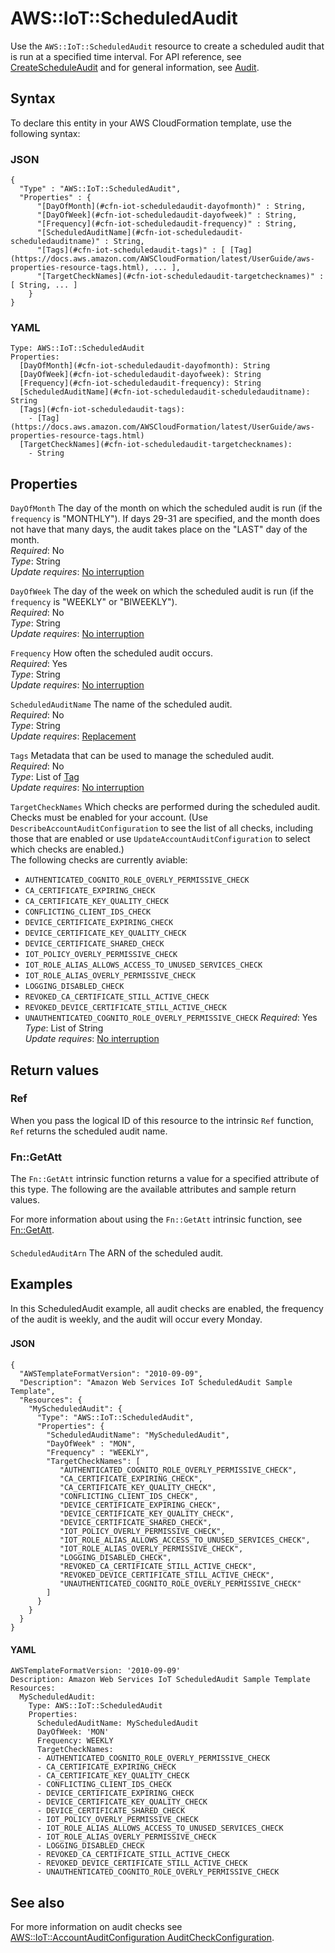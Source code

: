 # AWS::IoT::ScheduledAudit<a name="aws-resource-iot-scheduledaudit"></a>

Use the `AWS::IoT::ScheduledAudit` resource to create a scheduled audit that is run at a specified time interval\. For API reference, see [CreateScheduleAudit](https://docs.aws.amazon.com/iot/latest/apireference/API_CreateScheduledAudit.html) and for general information, see [Audit](https://docs.aws.amazon.com/iot/latest/developerguide/device-defender-audit.html)\.

## Syntax<a name="aws-resource-iot-scheduledaudit-syntax"></a>

To declare this entity in your AWS CloudFormation template, use the following syntax:

### JSON<a name="aws-resource-iot-scheduledaudit-syntax.json"></a>

```
{
  "Type" : "AWS::IoT::ScheduledAudit",
  "Properties" : {
      "[DayOfMonth](#cfn-iot-scheduledaudit-dayofmonth)" : String,
      "[DayOfWeek](#cfn-iot-scheduledaudit-dayofweek)" : String,
      "[Frequency](#cfn-iot-scheduledaudit-frequency)" : String,
      "[ScheduledAuditName](#cfn-iot-scheduledaudit-scheduledauditname)" : String,
      "[Tags](#cfn-iot-scheduledaudit-tags)" : [ [Tag](https://docs.aws.amazon.com/AWSCloudFormation/latest/UserGuide/aws-properties-resource-tags.html), ... ],
      "[TargetCheckNames](#cfn-iot-scheduledaudit-targetchecknames)" : [ String, ... ]
    }
}
```

### YAML<a name="aws-resource-iot-scheduledaudit-syntax.yaml"></a>

```
Type: AWS::IoT::ScheduledAudit
Properties:
  [DayOfMonth](#cfn-iot-scheduledaudit-dayofmonth): String
  [DayOfWeek](#cfn-iot-scheduledaudit-dayofweek): String
  [Frequency](#cfn-iot-scheduledaudit-frequency): String
  [ScheduledAuditName](#cfn-iot-scheduledaudit-scheduledauditname): String
  [Tags](#cfn-iot-scheduledaudit-tags):
    - [Tag](https://docs.aws.amazon.com/AWSCloudFormation/latest/UserGuide/aws-properties-resource-tags.html)
  [TargetCheckNames](#cfn-iot-scheduledaudit-targetchecknames):
    - String
```

## Properties<a name="aws-resource-iot-scheduledaudit-properties"></a>

`DayOfMonth` <a name="cfn-iot-scheduledaudit-dayofmonth"></a>
The day of the month on which the scheduled audit is run \(if the `frequency` is "MONTHLY"\)\. If days 29\-31 are specified, and the month does not have that many days, the audit takes place on the "LAST" day of the month\.  
_Required_: No  
_Type_: String  
_Update requires_: [No interruption](https://docs.aws.amazon.com/AWSCloudFormation/latest/UserGuide/using-cfn-updating-stacks-update-behaviors.html#update-no-interrupt)

`DayOfWeek` <a name="cfn-iot-scheduledaudit-dayofweek"></a>
The day of the week on which the scheduled audit is run \(if the `frequency` is "WEEKLY" or "BIWEEKLY"\)\.  
_Required_: No  
_Type_: String  
_Update requires_: [No interruption](https://docs.aws.amazon.com/AWSCloudFormation/latest/UserGuide/using-cfn-updating-stacks-update-behaviors.html#update-no-interrupt)

`Frequency` <a name="cfn-iot-scheduledaudit-frequency"></a>
How often the scheduled audit occurs\.  
_Required_: Yes  
_Type_: String  
_Update requires_: [No interruption](https://docs.aws.amazon.com/AWSCloudFormation/latest/UserGuide/using-cfn-updating-stacks-update-behaviors.html#update-no-interrupt)

`ScheduledAuditName` <a name="cfn-iot-scheduledaudit-scheduledauditname"></a>
The name of the scheduled audit\.  
_Required_: No  
_Type_: String  
_Update requires_: [Replacement](https://docs.aws.amazon.com/AWSCloudFormation/latest/UserGuide/using-cfn-updating-stacks-update-behaviors.html#update-replacement)

`Tags` <a name="cfn-iot-scheduledaudit-tags"></a>
Metadata that can be used to manage the scheduled audit\.  
_Required_: No  
_Type_: List of [Tag](https://docs.aws.amazon.com/AWSCloudFormation/latest/UserGuide/aws-properties-resource-tags.html)  
_Update requires_: [No interruption](https://docs.aws.amazon.com/AWSCloudFormation/latest/UserGuide/using-cfn-updating-stacks-update-behaviors.html#update-no-interrupt)

`TargetCheckNames` <a name="cfn-iot-scheduledaudit-targetchecknames"></a>
Which checks are performed during the scheduled audit\. Checks must be enabled for your account\. \(Use `DescribeAccountAuditConfiguration` to see the list of all checks, including those that are enabled or use `UpdateAccountAuditConfiguration` to select which checks are enabled\.\)  
 The following checks are currently aviable:

- `AUTHENTICATED_COGNITO_ROLE_OVERLY_PERMISSIVE_CHECK`
- `CA_CERTIFICATE_EXPIRING_CHECK`
- `CA_CERTIFICATE_KEY_QUALITY_CHECK`
- `CONFLICTING_CLIENT_IDS_CHECK`
- `DEVICE_CERTIFICATE_EXPIRING_CHECK`
- `DEVICE_CERTIFICATE_KEY_QUALITY_CHECK`
- `DEVICE_CERTIFICATE_SHARED_CHECK`
- `IOT_POLICY_OVERLY_PERMISSIVE_CHECK`
- `IOT_ROLE_ALIAS_ALLOWS_ACCESS_TO_UNUSED_SERVICES_CHECK`
- `IOT_ROLE_ALIAS_OVERLY_PERMISSIVE_CHECK`
- `LOGGING_DISABLED_CHECK`
- `REVOKED_CA_CERTIFICATE_STILL_ACTIVE_CHECK`
- `REVOKED_DEVICE_CERTIFICATE_STILL_ACTIVE_CHECK`
- `UNAUTHENTICATED_COGNITO_ROLE_OVERLY_PERMISSIVE_CHECK`
  _Required_: Yes  
  _Type_: List of String  
  _Update requires_: [No interruption](https://docs.aws.amazon.com/AWSCloudFormation/latest/UserGuide/using-cfn-updating-stacks-update-behaviors.html#update-no-interrupt)

## Return values<a name="aws-resource-iot-scheduledaudit-return-values"></a>

### Ref<a name="aws-resource-iot-scheduledaudit-return-values-ref"></a>

When you pass the logical ID of this resource to the intrinsic `Ref` function, `Ref` returns the scheduled audit name\.

### Fn::GetAtt<a name="aws-resource-iot-scheduledaudit-return-values-fn--getatt"></a>

The `Fn::GetAtt` intrinsic function returns a value for a specified attribute of this type\. The following are the available attributes and sample return values\.

For more information about using the `Fn::GetAtt` intrinsic function, see [Fn::GetAtt](https://docs.aws.amazon.com/AWSCloudFormation/latest/UserGuide/intrinsic-function-reference-getatt.html)\.

#### <a name="aws-resource-iot-scheduledaudit-return-values-fn--getatt-fn--getatt"></a>

`ScheduledAuditArn` <a name="ScheduledAuditArn-fn::getatt"></a>
The ARN of the scheduled audit\.

## Examples<a name="aws-resource-iot-scheduledaudit--examples"></a>

In this ScheduledAudit example, all audit checks are enabled, the frequency of the audit is weekly, and the audit will occur every Monday\.

### <a name="aws-resource-iot-scheduledaudit--examples--"></a>

#### JSON<a name="aws-resource-iot-scheduledaudit--examples----json"></a>

```
{
  "AWSTemplateFormatVersion": "2010-09-09",
  "Description": "Amazon Web Services IoT ScheduledAudit Sample Template",
  "Resources": {
    "MyScheduledAudit": {
      "Type": "AWS::IoT::ScheduledAudit",
      "Properties": {
        "ScheduledAuditName": "MyScheduledAudit",
        "DayOfWeek" : "MON",
        "Frequency" : "WEEKLY",
        "TargetCheckNames": [
           "AUTHENTICATED_COGNITO_ROLE_OVERLY_PERMISSIVE_CHECK",
           "CA_CERTIFICATE_EXPIRING_CHECK",
           "CA_CERTIFICATE_KEY_QUALITY_CHECK",
           "CONFLICTING_CLIENT_IDS_CHECK",
           "DEVICE_CERTIFICATE_EXPIRING_CHECK",
           "DEVICE_CERTIFICATE_KEY_QUALITY_CHECK",
           "DEVICE_CERTIFICATE_SHARED_CHECK",
           "IOT_POLICY_OVERLY_PERMISSIVE_CHECK",
           "IOT_ROLE_ALIAS_ALLOWS_ACCESS_TO_UNUSED_SERVICES_CHECK",
           "IOT_ROLE_ALIAS_OVERLY_PERMISSIVE_CHECK",
           "LOGGING_DISABLED_CHECK",
           "REVOKED_CA_CERTIFICATE_STILL_ACTIVE_CHECK",
           "REVOKED_DEVICE_CERTIFICATE_STILL_ACTIVE_CHECK",
           "UNAUTHENTICATED_COGNITO_ROLE_OVERLY_PERMISSIVE_CHECK"
        ]
      }
    }
  }
}
```

#### YAML<a name="aws-resource-iot-scheduledaudit--examples----yaml"></a>

```
AWSTemplateFormatVersion: '2010-09-09'
Description: Amazon Web Services IoT ScheduledAudit Sample Template
Resources:
  MyScheduledAudit:
    Type: AWS::IoT::ScheduledAudit
    Properties:
      ScheduledAuditName: MyScheduledAudit
      DayOfWeek: 'MON'
      Frequency: WEEKLY
      TargetCheckNames:
      - AUTHENTICATED_COGNITO_ROLE_OVERLY_PERMISSIVE_CHECK
      - CA_CERTIFICATE_EXPIRING_CHECK
      - CA_CERTIFICATE_KEY_QUALITY_CHECK
      - CONFLICTING_CLIENT_IDS_CHECK
      - DEVICE_CERTIFICATE_EXPIRING_CHECK
      - DEVICE_CERTIFICATE_KEY_QUALITY_CHECK
      - DEVICE_CERTIFICATE_SHARED_CHECK
      - IOT_POLICY_OVERLY_PERMISSIVE_CHECK
      - IOT_ROLE_ALIAS_ALLOWS_ACCESS_TO_UNUSED_SERVICES_CHECK
      - IOT_ROLE_ALIAS_OVERLY_PERMISSIVE_CHECK
      - LOGGING_DISABLED_CHECK
      - REVOKED_CA_CERTIFICATE_STILL_ACTIVE_CHECK
      - REVOKED_DEVICE_CERTIFICATE_STILL_ACTIVE_CHECK
      - UNAUTHENTICATED_COGNITO_ROLE_OVERLY_PERMISSIVE_CHECK
```

## See also<a name="aws-resource-iot-scheduledaudit--seealso"></a>

For more information on audit checks see [AWS::IoT::AccountAuditConfiguration AuditCheckConfiguration](https://docs.aws.amazon.com/AWSCloudFormation/latest/UserGuide/aws-properties-iot-accountauditconfiguration-auditcheckconfigurations.html)\.
